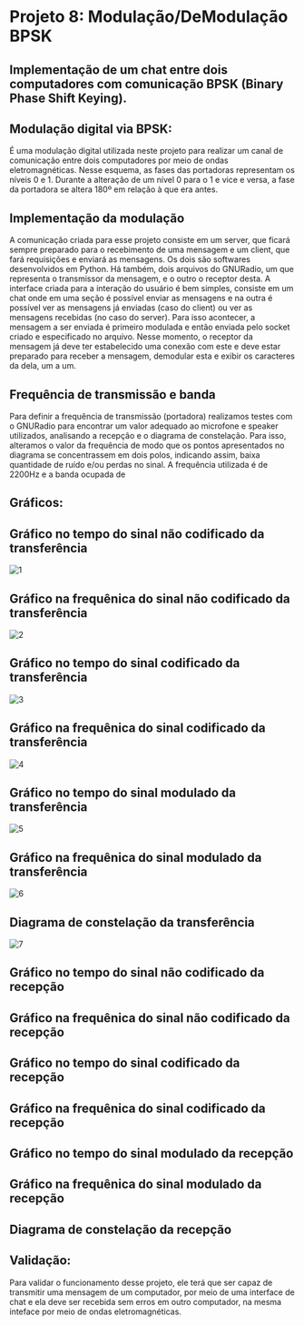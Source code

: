 # Projeto 8: Modulação/DeModulação BPSK

## Implementação de um chat entre dois computadores com comunicação BPSK (Binary Phase Shift Keying).

## Modulação digital via BPSK:
 É  uma modulação digital utilizada neste projeto para realizar um canal de comunicação entre dois computadores por meio de ondas eletromagnéticas. Nesse esquema, as fases das portadoras representam os níveis 0 e 1. Durante a alteração de um nível 0 para o 1 e vice e versa, a fase da portadora se altera 180º em relação à que era antes.

## Implementação da modulação

 A comunicação criada para esse projeto consiste em um server, que ficará sempre preparado para o recebimento de uma mensagem e um client, que fará requisições e enviará as mensagens. Os dois são softwares desenvolvidos em Python. Há também, dois arquivos do GNURadio, um que representa o transmissor da mensagem, e o outro o receptor desta. A interface criada para a interação do usuário é bem simples, consiste em um chat onde em uma seção é possível enviar as mensagens e na outra é possível ver as mensagens já enviadas (caso do client) ou ver as mensagens recebidas (no caso do server). Para isso acontecer, a mensagem a ser enviada é primeiro modulada e então enviada pelo socket criado e especificado no arquivo. Nesse momento, o receptor da mensagem já deve ter estabelecido uma conexão com este e deve estar preparado para receber a mensagem, demodular esta e exibir os caracteres da dela, um a um.

## Frequência de transmissão e banda

 Para definir a frequência de transmissão (portadora) realizamos testes com o GNURadio para encontrar um valor adequado ao microfone e speaker utilizados, analisando a recepção e o diagrama de constelação. Para isso, alteramos o valor da frequência de modo que os pontos apresentados no diagrama se concentrassem em dois polos, indicando assim, baixa quantidade de ruído e/ou perdas no sinal. A frequência utilizada é de 2200Hz e a banda ocupada de 

## Gráficos:

## Gráfico no tempo do sinal não codificado da transferência
![1](img/1.1.png)
## Gráfico na frequênica do sinal não codificado da transferência
![2](img/1.2.png)
## Gráfico no tempo do sinal codificado da transferência
![3](img/2.1.png)
## Gráfico na frequênica do sinal codificado da transferência
![4](img/2.2.png)
## Gráfico no tempo do sinal modulado da transferência
![5](img/3.1.png)
## Gráfico na frequênica do sinal modulado da transferência
![6](img/3.2.png)
## Diagrama de constelação da transferência
![7](img/Constellation.png)


## Gráfico no tempo do sinal não codificado da recepção
## Gráfico na frequênica do sinal não codificado da recepção
## Gráfico no tempo do sinal codificado da recepção
## Gráfico na frequênica do sinal codificado da recepção
## Gráfico no tempo do sinal modulado da recepção
## Gráfico na frequênica do sinal modulado da recepção
## Diagrama de constelação da recepção



## Validação:
 Para validar o funcionamento desse projeto, ele terá que ser capaz de transmitir uma mensagem de um computador, por meio de uma interface de chat e ela deve ser recebida sem erros em outro computador, na mesma inteface por meio de ondas eletromagnéticas.
